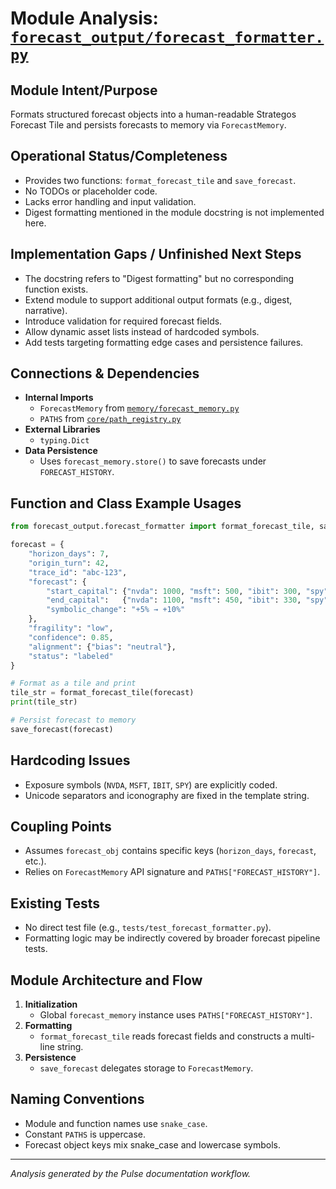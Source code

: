# Module Analysis: [`forecast_output/forecast_formatter.py`](forecast_output/forecast_formatter.py:1)

## Module Intent/Purpose
Formats structured forecast objects into a human-readable Strategos Forecast Tile and persists forecasts to memory via `ForecastMemory`.

## Operational Status/Completeness
- Provides two functions: `format_forecast_tile` and `save_forecast`.
- No TODOs or placeholder code.
- Lacks error handling and input validation.
- Digest formatting mentioned in the module docstring is not implemented here.

## Implementation Gaps / Unfinished Next Steps
- The docstring refers to "Digest formatting" but no corresponding function exists.
- Extend module to support additional output formats (e.g., digest, narrative).
- Introduce validation for required forecast fields.
- Allow dynamic asset lists instead of hardcoded symbols.
- Add tests targeting formatting edge cases and persistence failures.

## Connections & Dependencies
- **Internal Imports**
  - `ForecastMemory` from [`memory/forecast_memory.py`](memory/forecast_memory.py:1)
  - `PATHS` from [`core/path_registry.py`](core/path_registry.py:1)
- **External Libraries**
  - `typing.Dict`
- **Data Persistence**
  - Uses `forecast_memory.store()` to save forecasts under `FORECAST_HISTORY`.

## Function and Class Example Usages
```python
from forecast_output.forecast_formatter import format_forecast_tile, save_forecast

forecast = {
    "horizon_days": 7,
    "origin_turn": 42,
    "trace_id": "abc-123",
    "forecast": {
        "start_capital": {"nvda": 1000, "msft": 500, "ibit": 300, "spy": 800},
        "end_capital":   {"nvda": 1100, "msft": 450, "ibit": 330, "spy": 820},
        "symbolic_change": "+5% → +10%"
    },
    "fragility": "low",
    "confidence": 0.85,
    "alignment": {"bias": "neutral"},
    "status": "labeled"
}

# Format as a tile and print
tile_str = format_forecast_tile(forecast)
print(tile_str)

# Persist forecast to memory
save_forecast(forecast)
```

## Hardcoding Issues
- Exposure symbols (`NVDA`, `MSFT`, `IBIT`, `SPY`) are explicitly coded.
- Unicode separators and iconography are fixed in the template string.

## Coupling Points
- Assumes `forecast_obj` contains specific keys (`horizon_days`, `forecast`, etc.).
- Relies on `ForecastMemory` API signature and `PATHS["FORECAST_HISTORY"]`.

## Existing Tests
- No direct test file (e.g., `tests/test_forecast_formatter.py`).
- Formatting logic may be indirectly covered by broader forecast pipeline tests.

## Module Architecture and Flow
1. **Initialization**  
   - Global `forecast_memory` instance uses `PATHS["FORECAST_HISTORY"]`.
2. **Formatting**  
   - `format_forecast_tile` reads forecast fields and constructs a multi-line string.
3. **Persistence**  
   - `save_forecast` delegates storage to `ForecastMemory`.

## Naming Conventions
- Module and function names use `snake_case`.
- Constant `PATHS` is uppercase.
- Forecast object keys mix snake_case and lowercase symbols.

---

*Analysis generated by the Pulse documentation workflow.*